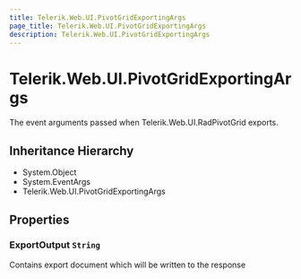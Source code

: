 ```yaml
---
title: Telerik.Web.UI.PivotGridExportingArgs
page_title: Telerik.Web.UI.PivotGridExportingArgs
description: Telerik.Web.UI.PivotGridExportingArgs
---
```


# Telerik.Web.UI.PivotGridExportingArgs

The event arguments passed when Telerik.Web.UI.RadPivotGrid exports.

## Inheritance Hierarchy

* System.Object
* System.EventArgs
* Telerik.Web.UI.PivotGridExportingArgs

## Properties

###  ExportOutput `String`

Contains export document which will be written to the response

